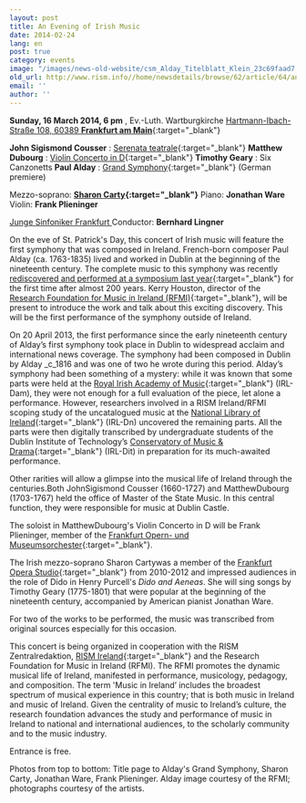 ```yaml
---
layout: post
title: An Evening of Irish Music
date: 2014-02-24
lang: en
post: true
category: events
image: "/images/news-old-website/csm_Alday_Titelblatt_Klein_23c69faad7.jpg"
old_url: http://www.rism.info//home/newsdetails/browse/62/article/64/an-evening-of-irish-music.html
email: ''
author: ''
---
```


**Sunday, 16 March 2014, 6 pm** , Ev.-Luth. Wartburgkirche
[Hartmann-Ibach-Straße 108, 60389 **Frankfurt am Main**](https://maps.google.de/maps?q=Hartmann-Ibach-Stra%C3%9Fe+108,+60389+Frankfurt+am+Main&hl=de&ie=UTF8&sll=51.175806,10.454119&sspn=8.281019,23.269043&hnear=Hartmann-Ibach-Stra%C3%9Fe+108,+60389+Frankfurt+am+Main&t=m&z=16){:target="_blank"}

**John Sigismond Cousser** : [Serenata teatrale](http://opac.rism.info/search?documentid=451501218){:target="_blank"}
**Matthew Dubourg** : [Violin Concerto in D](http://opac.rism.info/search?documentid=212001507){:target="_blank"}
**Timothy Geary** : Six Canzonetts
**Paul Alday** : [Grand Symphony](http://www.rism-ie.org/manuscripts?filter_1=Any+field&operator_1=1&search_1=Alday&filter_2=Any+field&operator_2=1&search_2=&filter_3=Digital+Objects&operator_3=0&search_3=&incipit_0=&search_0=&filter_0=&operator_0=&ng_key_0=*&clef_0=G-2&key_0=&timesig_0=&strategy=index){:target="_blank"} (German premiere)

Mezzo-soprano: **[Sharon Carty](http://www.sharoncarty.com/){:target="_blank"}**
Piano: **Jonathan Ware**
Violin: **Frank Plieninger**

[Junge Sinfoniker Frankfurt
](http://www.junge-sinfoniker.de/)Conductor: **Bernhard Lingner**

On the eve of St. Patrick's Day, this concert of Irish music will feature the first symphony that was composed in Ireland. French-born composer Paul Alday (ca. 1763-1835) lived and worked in Dublin at the beginning of the nineteenth century. The complete music to this symphony was recently [rediscovered and performed at a symposium last year](/events/2013/03/14/the-symphony-and-ireland-a-symposium.html?tx_ttnews%5Byear%5D=2013&tx_ttnews%5Bmonth%5D=03&cHash=93e6f96546bd53654c361ff660bc550d){:target="_blank"} for the first time after almost 200 years. Kerry Houston, director of the [Research Foundation for Music in Ireland (RFMI)](http://www.musicresearch.ie/){:target="_blank"}, will be present to introduce the work and talk about this exciting discovery. This will be the first performance of the symphony outside of Ireland.

On 20 April 2013, the first performance since the early nineteenth century of Alday’s first symphony took place in Dublin to widespread acclaim and international news coverage. The symphony had been composed in Dublin by Alday _c_1816 and was one of two he wrote during this period. Alday’s symphony had been something of a mystery: while it was known that some parts were held at the [Royal Irish Academy of Music](http://www.riam.ie/about-us/library/){:target="_blank"} (IRL-Dam), they were not enough for a full evaluation of the piece, let alone a performance. However, researchers involved in a RISM Ireland/RFMI scoping study of the uncatalogued music at the [National Library of Ireland](http://www.nli.ie/){:target="_blank"} (IRL-Dn) uncovered the remaining parts. All the parts were then digitally transcribed by undergraduate students of the Dublin Institute of Technology’s [Conservatory of Music & Drama](http://www.dit.ie/conservatory/){:target="_blank"} (IRL-Dit) in preparation for its much-awaited performance.

Other rarities will allow a glimpse into the musical life of Ireland through the centuries.Both JohnSigismond Cousser (1660-1727) and MatthewDubourg (1703-1767) held the office of Master of the State Music. In this central function, they were responsible for music at Dublin Castle.

The soloist in MatthewDubourg's Violin Concerto in D will be Frank Plieninger, member of the [Frankfurt Opern- und Museumsorchester](http://www.oper-frankfurt.de/index.cfm?siteid=60){:target="_blank"}.

The Irish mezzo-soprano Sharon Cartywas a member of the [Frankfurt Opera Studio](http://www.oper-frankfurt.de/en/page239.cfm){:target="_blank"} from 2010-2012 and impressed audiences in the role of Dido in Henry Purcell's _Dido and Aeneas_. She will sing songs by Timothy Geary (1775-1801) that were popular at the beginning of the nineteenth century, accompanied by American pianist Jonathan Ware.

For two of the works to be performed, the music was transcribed from original sources especially for this occasion.

This concert is being organized in cooperation with the RISM Zentralredaktion, [RISM Ireland](http://www.rism-ie.org/){:target="_blank"} and the Research Foundation for Music in Ireland (RFMI). The RFMI promotes the dynamic musical life of Ireland, manifested in performance, musicology, pedagogy, and composition. The term 'Music in Ireland’ includes the broadest spectrum of musical experience in this country; that is both music in Ireland and music of Ireland. Given the centrality of music to Ireland’s culture, the research foundation advances the study and performance of music in Ireland to national and international audiences, to the scholarly community and to the music industry.

Entrance is free.

Photos from top to bottom: Title page to Alday's Grand Symphony, Sharon Carty, Jonathan Ware, Frank Plieninger. Alday image courtesy of the RFMI; photographs courtesy of the artists.


